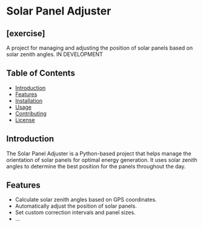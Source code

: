 # Solar Panel Adjuster

## [exercise]

A project for managing and adjusting the position of solar panels based on solar zenith angles. IN DEVELOPMENT

## Table of Contents

- [Introduction](#introduction)
- [Features](#features)
- [Installation](#installation)
- [Usage](#usage)
- [Contributing](#contributing)
- [License](#license)

## Introduction

The Solar Panel Adjuster is a Python-based project that helps manage the orientation of solar panels for optimal energy generation. It uses solar zenith angles to determine the best position for the panels throughout the day.

## Features

- Calculate solar zenith angles based on GPS coordinates.
- Automatically adjust the position of solar panels.
- Set custom correction intervals and panel sizes.
- ...


